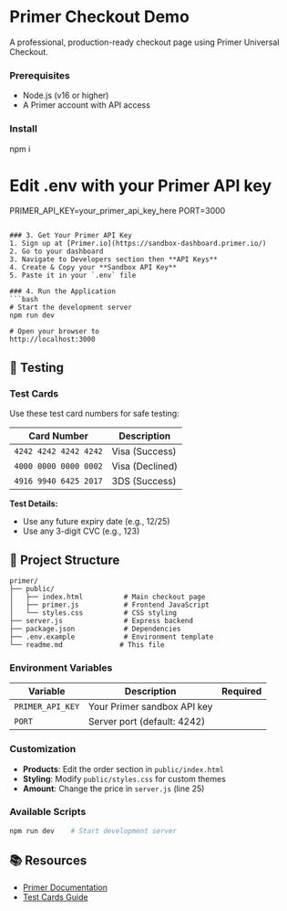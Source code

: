 # Primer Checkout Demo
A professional, production-ready checkout page using Primer Universal Checkout.

### Prerequisites
- Node.js (v16 or higher)
- A Primer account with API access

###  Install
npm i

# Edit .env with your Primer API key
PRIMER_API_KEY=your_primer_api_key_here
PORT=3000
```

### 3. Get Your Primer API Key
1. Sign up at [Primer.io](https://sandbox-dashboard.primer.io/)
2. Go to your dashboard
3. Navigate to Developers section then **API Keys**
4. Create & Copy your **Sandbox API Key**
5. Paste it in your `.env` file

### 4. Run the Application
```bash
# Start the development server
npm run dev

# Open your browser to
http://localhost:3000
```



## 🧪 Testing

### Test Cards
Use these test card numbers for safe testing:

| Card Number | Description |
|-------------|-------------|
| `4242 4242 4242 4242` | Visa (Success) |
| `4000 0000 0000 0002` | Visa (Declined) |
| `4916 9940 6425 2017` | 3DS (Success) |


**Test Details:**
- Use any future expiry date (e.g., 12/25)
- Use any 3-digit CVC (e.g., 123)



## 📁 Project Structure

```
primer/
├── public/
│   ├── index.html          # Main checkout page
│   ├── primer.js           # Frontend JavaScript
│   └── styles.css          # CSS styling
├── server.js               # Express backend
├── package.json            # Dependencies
├── .env.example            # Environment template
└── readme.md              # This file
```



### Environment Variables
| Variable | Description | Required |
|----------|-------------|----------|
| `PRIMER_API_KEY` | Your Primer sandbox API key |
| `PORT` | Server port (default: 4242) | 


### Customization
- **Products**: Edit the order section in `public/index.html`
- **Styling**: Modify `public/styles.css` for custom themes
- **Amount**: Change the price in `server.js` (line 25)



### Available Scripts
```bash
npm run dev    # Start development server

```


## 📚 Resources

- [Primer Documentation](https://primer.io/docs/get-started/overview)
- [Test Cards Guide](https://primer.io/docs/testing/overview)
